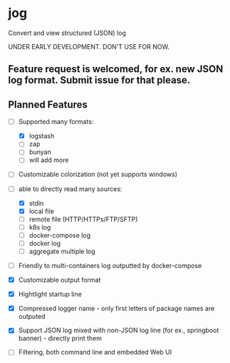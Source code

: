 # jog
Convert and view structured (JSON) log

UNDER EARLY DEVELOPMENT. DON'T USE FOR NOW.

## Feature request is welcomed, for ex. new JSON log format. Submit issue for that please.

## Planned Features

- [ ] Supported many formats:

   - [x] logstash
   - [ ] zap
   - [ ] bunyan
   - [ ] will add more

- [ ] Customizable colorization (not yet supports windows)

- [ ] able to directly read many sources:
   - [x] stdin
   - [x] local file
   - [ ] remote file (HTTP/HTTPs/FTP/SFTP)
   - [ ] k8s log
   - [ ] docker-compose log
   - [ ] docker log
   - [ ] aggregate multiple log

- [ ]  Friendly to multi-containers log outputted by docker-compose

- [x]  Customizable output format

- [x]  Hightlight startup line

- [x]  Compressed logger name - only first letters of package names are outputed

- [x]  Support JSON log mixed with non-JSON log line (for ex., springboot banner) - directly print them

- [ ]  Filtering, both command line and embedded Web UI
